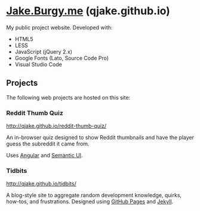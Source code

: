 # [Jake.Burgy.me](http://jake.burgy.me/) (qjake.github.io)

My public project website. Developed with:

* HTML5
* LESS
* JavaScript (jQuery 2.x)
* Google Fonts (Lato, Source Code Pro)
* Visual Studio Code

## Projects

The following web projects are hosted on this site:

### Reddit Thumb Quiz

http://qjake.github.io/reddit-thumb-quiz/

An in-browser quiz designed to show Reddit thumbnails and have the player guess the subreddit it came from.

Uses [Angular](https://github.com/angular/angular) and [Semantic UI](https://github.com/Semantic-Org/Semantic-UI).

### Tidbits

http://qjake.github.io/tidbits/

A blog-style site to aggregate random development knowledge, quirks, how-tos, and frustrations. Designed using [GitHub Pages](https://pages.github.com/) and [Jekyll](http://jekyllrb.com/).
